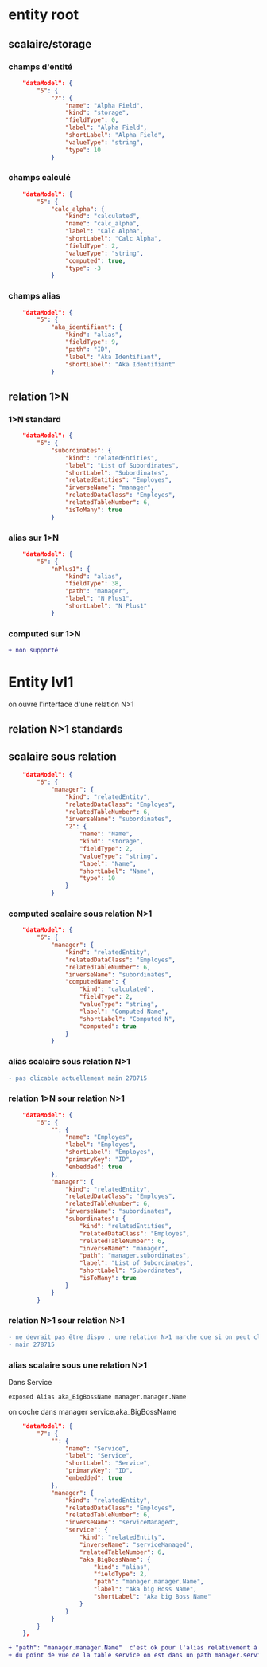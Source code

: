 # entity root

## scalaire/storage

### champs d'entité

```json
	"dataModel": {
		"5": {
			"2": {
				"name": "Alpha Field",
				"kind": "storage",
				"fieldType": 0,
				"label": "Alpha Field",
				"shortLabel": "Alpha Field",
				"valueType": "string",
				"type": 10
			}
```
  
### champs calculé
  
```json
	"dataModel": {
		"5": {
			"calc_alpha": {
				"kind": "calculated",
				"name": "calc_alpha",
				"label": "Calc Alpha",
				"shortLabel": "Calc Alpha",
				"fieldType": 2,
				"valueType": "string",
				"computed": true,
				"type": -3
			}
```

### champs alias

```json
	"dataModel": {
		"5": {
			"aka_identifiant": {
				"kind": "alias",
				"fieldType": 9,
				"path": "ID",
				"label": "Aka Identifiant",
				"shortLabel": "Aka Identifiant"
			}
```

## relation 1>N

### 1>N standard

```json
	"dataModel": {
		"6": {
			"subordinates": {
				"kind": "relatedEntities",
				"label": "List of Subordinates",
				"shortLabel": "Subordinates",
				"relatedEntities": "Employes",
				"inverseName": "manager",
				"relatedDataClass": "Employes",
				"relatedTableNumber": 6,
				"isToMany": true
			}
```

### alias sur 1>N

```json	
	"dataModel": {
		"6": {
			"nPlus1": {
				"kind": "alias",
				"fieldType": 38,
				"path": "manager",
				"label": "N Plus1",
				"shortLabel": "N Plus1"
			}
```


### computed sur 1>N

```diff
+ non supporté
```

# Entity lvl1 

on ouvre l'interface d'une relation N>1

## relation N>1 standards

## scalaire sous relation

```json
	"dataModel": {
		"6": {
			"manager": {
				"kind": "relatedEntity",
				"relatedDataClass": "Employes",
				"relatedTableNumber": 6,
				"inverseName": "subordinates",
				"2": {
					"name": "Name",
					"kind": "storage",
					"fieldType": 2,
					"valueType": "string",
					"label": "Name",
					"shortLabel": "Name",
					"type": 10
				}
			}
```

### computed scalaire sous relation N>1

```json
	"dataModel": {
		"6": {
			"manager": {
				"kind": "relatedEntity",
				"relatedDataClass": "Employes",
				"relatedTableNumber": 6,
				"inverseName": "subordinates",
				"computedName": {
					"kind": "calculated",
					"fieldType": 2,
					"valueType": "string",
					"label": "Computed Name",
					"shortLabel": "Computed N",
					"computed": true
				}
			}
```
 
### alias scalaire sous relation N>1

```diff
- pas clicable actuellement main 278715
```

### relation 1>N sour relation N>1

```json
	"dataModel": {
		"6": {
			"": {
				"name": "Employes",
				"label": "Employes",
				"shortLabel": "Employes",
				"primaryKey": "ID",
				"embedded": true
			},
			"manager": {
				"kind": "relatedEntity",
				"relatedDataClass": "Employes",
				"relatedTableNumber": 6,
				"inverseName": "subordinates",
				"subordinates": {
					"kind": "relatedEntities",
					"relatedDataClass": "Employes",
					"relatedTableNumber": 6,
					"inverseName": "manager",
					"path": "manager.subordinates",
					"label": "List of Subordinates",
					"shortLabel": "Subordinates",
					"isToMany": true
				}
			}
		}
```

### relation N>1 sour relation N>1

```diff
- ne devrait pas être dispo , une relation N>1 marche que si on peut cliquer et prendre les champs dedans actuellement
- main 278715
```


### alias scalaire sous une relation N>1

Dans Service 
```4d
exposed Alias aka_BigBossName manager.manager.Name
```
on coche dans manager service.aka_BigBossName
```json
	"dataModel": {
		"7": {
			"": {
				"name": "Service",
				"label": "Service",
				"shortLabel": "Service",
				"primaryKey": "ID",
				"embedded": true
			},
			"manager": {
				"kind": "relatedEntity",
				"relatedDataClass": "Employes",
				"relatedTableNumber": 6,
				"inverseName": "serviceManaged",
				"service": {
					"kind": "relatedEntity",
					"inverseName": "serviceManaged",
					"relatedTableNumber": 6,
					"aka_BigBossName": {
						"kind": "alias",
						"fieldType": 2,
						"path": "manager.manager.Name",
						"label": "Aka big Boss Name",
						"shortLabel": "Aka big Boss Name"
					}
				}
			}
		}
	},
```

```diff
+ "path": "manager.manager.Name"  c'est ok pour l'alias relativement à service
+ du point de vue de la table service on est dans un path manager.service.manager.manager.Name
```
